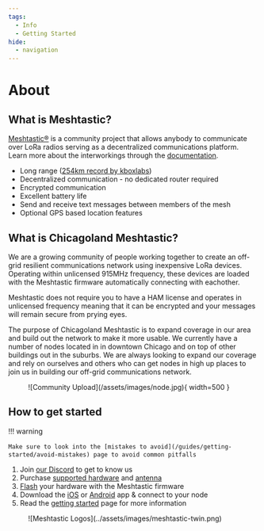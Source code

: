 ```yaml
---
tags:
  - Info
  - Getting Started
hide:
  - navigation
---
```


# About

## What is Meshtastic?

[Meshtastic®](https://meshtastic.org) is a community project that allows 
anybody to communicate over LoRa radios serving as a decentralized 
communications platform. Learn more about the interworkings through the
[documentation](https://meshtastic.org/docs/overview).

- Long range ([254km record by kboxlabs](https://meshtastic.org/docs/overview/range-tests/#current-ground-record-254km))
- Decentralized communication - no dedicated router required
- Encrypted communication
- Excellent battery life
- Send and receive text messages between members of the mesh
- Optional GPS based location features

## What is Chicagoland Meshtastic?

We are a growing community of people working together to create an off-grid resilient communications network using inexpensive LoRa devices. Operating within unlicensed 915MHz frequency, these devices are loaded with the Meshtastic firmware automatically connecting with eachother. 

Meshtastic does not require you to have a HAM license and operates in unlicensed frequency meaning that it can be encrypted and your messages will remain secure from prying eyes.

The purpose of Chicagoland Meshtastic is to expand coverage in our area and build out the network to make it more usable. We currently have a number of nodes located in in downtown Chicago and on top of other buildings out in the suburbs. We are always looking to expand our coverage and rely on ourselves and others who can get nodes in high up places to join us in building our off-grid communications network.

<figure markdown="span">
  ![Community Upload](/assets/images/node.jpg){ width=500 }
  <figcaption></figcaption>
</figure>

## How to get started

!!! warning

    Make sure to look into the [mistakes to avoid](/guides/getting-started/avoid-mistakes) page to avoid common pitfalls

1. Join [our Discord](https://chicagolandmesh.org/discord) to get to know us
2. Purchase [supported hardware](https://meshtastic.org/docs/hardware/devices) and [antenna](https://meshtastic.org/docs/hardware/antennas)
3. [Flash](https://flasher.meshtastic.org) your hardware with the Meshtastic firmware
4. Download the [iOS](https://apps.apple.com/us/app/meshtastic/id1586432531) or [Android](https://play.google.com/store/apps/details?id=com.geeksville.mesh) app & connect to your node
5. Read the [getting started](https://chicagolandmesh.org/guides/getting-started) page for more information

<figure markdown="span">
  ![Meshtastic Logos](../assets/images/meshtastic-twin.png)
  <figcaption></figcaption>
</figure>